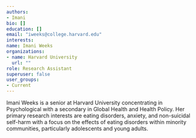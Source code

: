 ```yaml
---
authors:
- Imani
bio: []
education: []
email: "iweeks@college.harvard.edu"
interests:
name: Imani Weeks
organizations:
- name: Harvard University
  url: ""
role: Research Assistant
superuser: false
user_groups:
- Current
---
```


Imani Weeks is a senior at Harvard University concentrating in Psychological with a secondary in Global Health and Health Policy. Her primary research interests are eating disorders, anxiety, and non-suicidal self-harm with a focus on the effects of eating disorders within minority communities, particularly adolescents and young adults.
